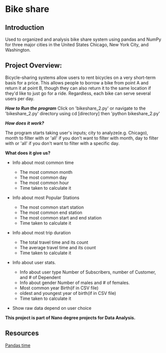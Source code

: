 # Bike share

## Introduction
Used to organized and analysis bike share system
using pandas and NumPy for three major cities in
the United States Chicago, New York City, and Washington.

## Project Overview:
 Bicycle-sharing systems allow users to rent bicycles
 on a very short-term basis for a price. This allows
 people to borrow a bike from point A and return
 it at point B, though they can also return it to the
 same location if they'd like to just go for a ride.
 Regardless, each bike can serve several users per day.

***How to Run the program***
Click on 'bikeshare_2.py' or navigate to the 'bikeshare_2.py' directory using
cd [directory] then 'python bikeshare_2.py'

***How does it work?***

The program starts taking user's inputs; city to analyze(e.g. Chicago), month
to filter with or 'all' if you don't want to filter with month, day to filter with
or 'all' if you don't want to filter with a specific day.

**What does it give us?**
  * Info about most common time
      * The most common  month
      * The most common day
      *  The most common hour
      * Time taken to calculate it

  * Info about most Popular Stations
      * The most common start station
      * The most common end station
      * The most common start and end station
      * Time taken to calculate it

  * Info about most trip duration
      * The total travel time and its count
      * The average travel time and its count
      * Time taken to calculate it

  * Info about user stats.
      * Info about user type
        Number of Subscribers, number of Customer, and # of Dependent
      - Info about gender
        Number of males and # of females.
      - Most common year Birth(if in CSV file)
      - oldest and youngest year of birth(if in CSV file)
      - Time taken to calculate it

  * Show raw data depend on user choice

 **This project is part of Nano degree projects for Data Analysis.**


## Resources

[Pandas time](https://pandas.pydata.org/pandas-docs/stable/reference/series.html#time-series-related )
